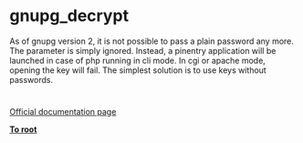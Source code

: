 # gnupg_decrypt





As of gnupg version 2, it is not possible to pass a plain password any more. The parameter is simply ignored. Instead, a pinentry application will be launched in case of php running in cli mode. In cgi or apache mode, opening the key will fail.
The simplest solution is to use keys without passwords.

  

#

[Official documentation page](https://www.php.net/manual/en/function.gnupg-decrypt.php)

**[To root](/README.md)**